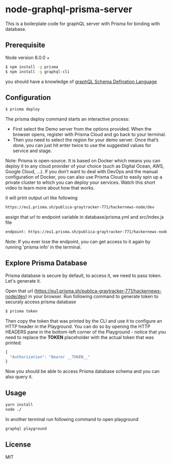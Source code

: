 # node-graphql-prisma-server

This is a boilerplate code for graphQL server with Prisma for binding with database. 


## Prerequisite 
Node version 8.0.0 + 
```bash
$ npm install -g prisma
$ npm install -g graphql-cli
```
you should have a knowledge of [graphQL Schema Defination Language](https://www.prisma.io/blog/graphql-sdl-schema-definition-language-6755bcb9ce51/) 

## Configuration
```bash
$ prisma deploy
```
The prisma deploy command starts an interactive process:
  - First select the Demo server from the options provided. When the browser opens, register with Prisma Cloud and go back to your terminal.
  - Then you need to select the region for your demo server. Once that’s done, you can just hit enter twice to use the suggested values for service and stage.
  
Note: Prisma is open-source. It is based on Docker which means you can deploy it to any cloud provider of your choice (such as Digital Ocean, AWS, Google Cloud, …). If you don’t want to deal with DevOps and the manual configuration of Docker, you can also use Prisma Cloud to easily spin up a private cluster to which you can deploy your services. Watch this short video to learn more about how that works.

it will print output url like following
```bash
https://eu1.prisma.sh/publica-graytracker-771/hackernews-node/dev
```
assign that url to endpoint variable in database/prisma.yml and src/index.js file 
```bash
endpoint: https://eu1.prisma.sh/publica-graytracker-771/hackernews-node/dev
```
Note: If you ever lose the endpoint, you can get access to it again by running 'prisma info' in the terminal.


## Explore Prisma Database
Prisma database is secure by default, to access it, we need to pass token. Let's generate it. 

Open that url (https://eu1.prisma.sh/publica-graytracker-771/hackernews-node/dev) in your browser.
Run following command to generate token to securaly access prisma database 
```bash
$ prisma token
```
Then copy the token that was printed by the CLI and use it to configure an HTTP header in the Playground. You can do so by opening the HTTP HEADERS pane in the bottom-left corner of the Playground - notice that you need to replace the __TOKEN__ placeholder with the actual token that was printed:
```js
{
  "Authorization": "Bearer __TOKEN__"
}
```
Now you should be able to access Prisma database schema and you can also query it.

## Usage

```bash
yarn install
node ./
```
In another terminal run following command to open playground
```bash
graphql playground
```

## License

MIT
